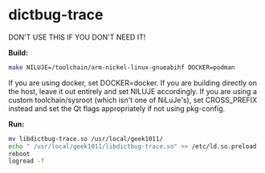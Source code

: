 # dictbug-trace
DON'T USE THIS IF YOU DON'T NEED IT!

**Build:**

```sh
make NILUJE=/toolchain/arm-nickel-linux-gnueabihf DOCKER=podman
```

If you are using docker, set DOCKER=docker. If you are building directly on the host, leave it out entirely and set NILUJE accordingly. If you are using a custom toolchain/sysroot (which isn't one of NiLuJe's), set CROSS_PREFIX instead and set the Qt flags appropriately if not using pkg-config.

**Run:**

```sh
mv libdictbug-trace.so /usr/local/geek1011/
echo " /usr/local/geek1011/libdictbug-trace.so" >> /etc/ld.so.preload
reboot
logread -f
```
